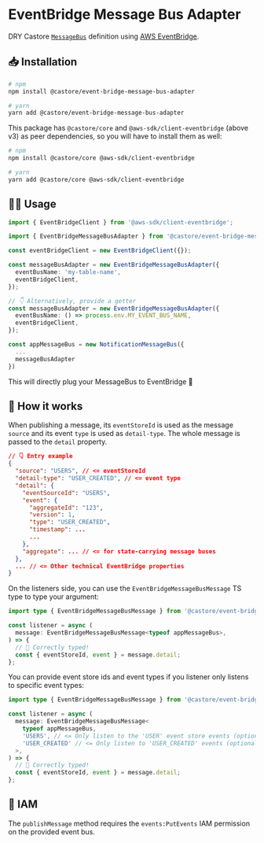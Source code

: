 # EventBridge Message Bus Adapter

DRY Castore [`MessageBus`](https://github.com/castore-dev/castore/#--messagebus) definition using [AWS EventBridge](https://aws.amazon.com/eventbridge/).

## 📥 Installation

```bash
# npm
npm install @castore/event-bridge-message-bus-adapter

# yarn
yarn add @castore/event-bridge-message-bus-adapter
```

This package has `@castore/core` and `@aws-sdk/client-eventbridge` (above v3) as peer dependencies, so you will have to install them as well:

```bash
# npm
npm install @castore/core @aws-sdk/client-eventbridge

# yarn
yarn add @castore/core @aws-sdk/client-eventbridge
```

## 👩‍💻 Usage

```ts
import { EventBridgeClient } from '@aws-sdk/client-eventbridge';

import { EventBridgeMessageBusAdapter } from '@castore/event-bridge-message-bus-adapter';

const eventBridgeClient = new EventBridgeClient({});

const messageBusAdapter = new EventBridgeMessageBusAdapter({
  eventBusName: 'my-table-name',
  eventBridgeClient,
});

// 👇 Alternatively, provide a getter
const messageBusAdapter = new EventBridgeMessageBusAdapter({
  eventBusName: () => process.env.MY_EVENT_BUS_NAME,
  eventBridgeClient,
});

const appMessageBus = new NotificationMessageBus({
  ...
  messageBusAdapter
})
```

This will directly plug your MessageBus to EventBridge 🙌

## 🤔 How it works

When publishing a message, its `eventStoreId` is used as the message `source` and its event `type` is used as `detail-type`. The whole message is passed to the `detail` property.

```json
// 👇 Entry example
{
  "source": "USERS", // <= eventStoreId
  "detail-type": "USER_CREATED", // <= event type
  "detail": {
    "eventSourceId": "USERS",
    "event": {
      "aggregateId": "123",
      "version": 1,
      "type": "USER_CREATED",
      "timestamp": ...
      ...
    },
    "aggregate": ... // <= for state-carrying message buses
  },
  ... // <= Other technical EventBridge properties
}
```

On the listeners side, you can use the `EventBridgeMessageBusMessage` TS type to type your argument:

```ts
import type { EventBridgeMessageBusMessage } from '@castore/event-bridge-message-bus-adapter';

const listener = async (
  message: EventBridgeMessageBusMessage<typeof appMessageBus>,
) => {
  // 🙌 Correctly typed!
  const { eventStoreId, event } = message.detail;
};
```

You can provide event store ids and event types if you listener only listens to specific event types:

```ts
import type { EventBridgeMessageBusMessage } from '@castore/event-bridge-message-bus-adapter';

const listener = async (
  message: EventBridgeMessageBusMessage<
    typeof appMessageBus,
    'USERS', // <= Only listen to the 'USER' event store events (optional)
    'USER_CREATED' // <= Only listen to 'USER_CREATED' events (optional)
  >,
) => {
  // 🙌 Correctly typed!
  const { eventStoreId, event } = message.detail;
};
```

## 🔑 IAM

The `publishMessage` method requires the `events:PutEvents` IAM permission on the provided event bus.
